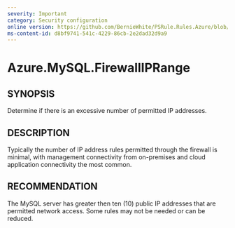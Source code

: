 ```yaml
---
severity: Important
category: Security configuration
online version: https://github.com/BernieWhite/PSRule.Rules.Azure/blob/master/docs/rules/en/Azure.MySQL.FirewallIPRange.md
ms-content-id: d8bf9741-541c-4229-86cb-2e2dad32d9a9
---
```


# Azure.MySQL.FirewallIPRange

## SYNOPSIS

Determine if there is an excessive number of permitted IP addresses.

## DESCRIPTION

Typically the number of IP address rules permitted through the firewall is minimal, with management connectivity from on-premises and cloud application connectivity the most common.

## RECOMMENDATION

The MySQL server has greater then ten (10) public IP addresses that are permitted network access. Some rules may not be needed or can be reduced.
